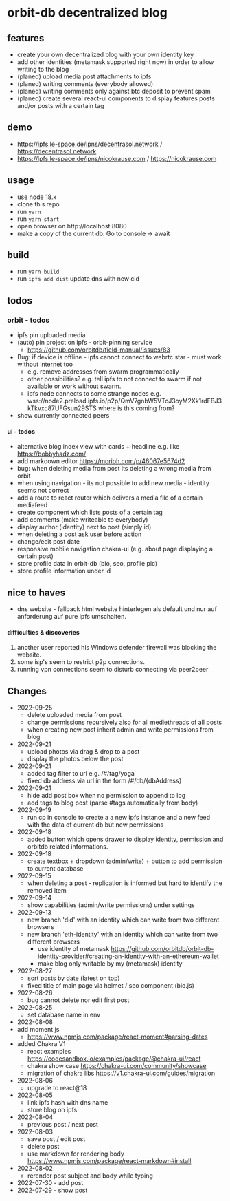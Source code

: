 # orbit-db decentralized blog
## features
- create your own decentralized blog with your own identity key
- add other identities (metamask supported right now) in order to allow writing to the blog
- (planed) upload media post attachments to ipfs
- (planed) writing comments (everybody allowed) 
- (planed) writing comments only against btc deposit to prevent spam 
- (planed) create several react-ui components to display features posts and/or posts with a certain tag

## demo
- https://ipfs.le-space.de/ipns/decentrasol.network / https://decentrasol.network 
- https://ipfs.le-space.de/ipns/nicokrause.com  / https://nicokrause.com

## usage
- use node 18.x
- clone this repo 
- run ``yarn``
- run ``yarn start``
- open browser on http://localhost:8080
- make a copy of the current db: Go to console -> await 

## build 
- run ``yarn build``
- run ``ìpfs add dist`` update dns with new cid 

## todos
### orbit - todos
- ipfs pin uploaded media
- (auto) pin project on ipfs - orbit-pinning service
    - https://github.com/orbitdb/field-manual/issues/83
- Bug: if device is offline - ipfs cannot connect to webrtc star - must work without internet too
    - e.g. remove addresses from swarm programmatically 
    - other possibilities? e.g. tell ipfs to not connect to swarm if not available or work without swarm.
    - ipfs node connects to some strange nodes e.g. wss://node2.preload.ipfs.io/p2p/QmV7gnbW5VTcJ3oyM2Xk1rdFBJ3kTkvxc87UFGsun29STS where is this coming from?
- show currently connected peers

#### ui - todos
- alternative blog index view with cards + headline e.g. like https://bobbyhadz.com/
- add markdown editor https://morioh.com/p/46067e5674d2
- bug: when deleting media from post its deleting a wrong media from orbit
- when using navigation - its not possible to add new media - identity seems not correct 
- add a route to react router which delivers a media file of a certain mediafeed 
- create component which lists posts of a certain tag
- add comments (make writeable to everybody)
- display author (identity) next to post (simply id)
- when deleting a post ask user before action
- change/edit post date
- responsive mobile navigation chakra-ui (e.g. about page displaying a certain post)
- store profile data in orbit-db (bio, seo, profile pic)
- store profile information under id

## nice to haves
- dns website - fallback html website hinterlegen als default und nur auf anforderung auf pure ipfs umschalten.

#### difficulties & discoveries
1. another user reported his Windows defender firewall was blocking the website.
2. some isp's seem to restrict p2p connections.
3. running vpn connections seem to disturb connecting via peer2peer

## Changes
- 2022-09-25
    - delete uploaded media from post
    - change permissions recursively also for all mediethreads of all posts
    - when creating new post inherit admin and write permissions from blog
- 2022-09-21
    - upload photos via drag & drop to a post
    - display the photos below the post 
- 2022-09-21
    - added tag filter to url e.g. /#/tag/yoga 
    - fixed db address via url in the form /#/db/{dbAddress}
- 2022-09-21
    - hide add post box when no permission to append to log
    - add tags to blog post (parse #tags automatically from body)
- 2022-09-19
    - run cp in console to create a a new ipfs instance and a new feed with the data of current db but new permissions
- 2022-09-18
    - added button which opens drawer to display identity, permission and orbitdb related informations.
- 2022-09-18
    - create textbox + dropdown (admin/write) + button to add permission to current database 
- 2022-09-15
   - when deleting a post - replication is informed but hard to identify the removed item
- 2022-09-14
    - show capabilities (admin/write permissions) under settings
- 2022-09-13
    - new branch 'did' with an identity which can write from two different browsers
    - new branch 'eth-identity' with an identity which can write from two different browsers
        - use identity of metamask https://github.com/orbitdb/orbit-db-identity-provider#creating-an-identity-with-an-ethereum-wallet
        - make blog only writable by my (metamask) identity
- 2022-08-27
    - sort posts by date (latest on top)
    - fixed title of main page via helmet / seo component (bio.js)
- 2022-08-26
    - bug cannot delete nor edit first post
- 2022-08-25 
    - set database name in env
- 2022-08-08
- add moment.js 
    - https://www.npmjs.com/package/react-moment#parsing-dates
- added Chakra V1 
    - react examples https://codesandbox.io/examples/package/@chakra-ui/react
    - chakra show case https://chakra-ui.com/community/showcase
    - migration of chakra libs https://v1.chakra-ui.com/guides/migration
- 2022-08-06
    - upgrade to react@18 
- 2022-08-05
    - link ipfs hash with dns name
    - store blog on ipfs 
- 2022-08-04
    - previous post / next post 
- 2022-08-03
    - save post / edit post
    - delete post
    - use markdown for rendering body https://www.npmjs.com/package/react-markdown#install
- 2022-08-02 
    - rerender post subject and body while typing 
- 2022-07-30 - add post
- 2022-07-29 - show post